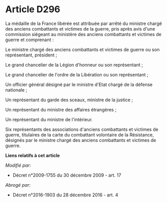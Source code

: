 # Article D296

La médaille de la France libérée est attribuée par arrêté du ministre chargé des anciens combattants et victimes de la
guerre, pris après avis d'une commission siégeant au ministère des anciens combattants et victimes de guerre et comprenant : 

Le ministre chargé des anciens combattants et victimes de guerre ou son représentant, président ; 

Le grand chancelier de la Légion d'honneur ou son représentant ; 

Le grand chancelier de l'ordre de la Libération ou son représentant ; 

Un officier général désigné par le ministre d'Etat chargé de la défense nationale ; 

Un représentant du garde des sceaux, ministre de la justice ; 

Un représentant du ministre des affaires étrangères ; 

Un représentant du ministre de l'intérieur. 

Six représentants des associations d'anciens combattants et victimes de guerre, titulaires de la carte du combattant
volontaire de la Résistance, désignés par le ministre chargé des anciens combattants et victimes de guerre.

**Liens relatifs à cet article**

_Modifié par_:

  - Décret n°2009-1755 du 30 décembre 2009 - art. 17

_Abrogé par_:

  - Décret n°2016-1903 du 28 décembre 2016 - art. 4
